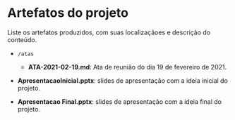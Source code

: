# Artefatos do projeto

Liste os artefatos produzidos, com suas localizaçãoes e descrição do conteúdo.

- `/atas`

  - **ATA-2021-02-19.md**: Ata de reunião do dia 19 de fevereiro de 2021.

- **ApresentacaoInicial.pptx**: slides de apresentação com a ideia inicial do projeto.

- **Apresentacao Final.pptx**: slides de apresentação com a ideia final do projeto.
